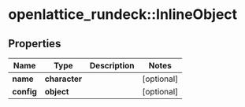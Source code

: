 # openlattice_rundeck::InlineObject

## Properties
Name | Type | Description | Notes
------------ | ------------- | ------------- | -------------
**name** | **character** |  | [optional] 
**config** | **object** |  | [optional] 


